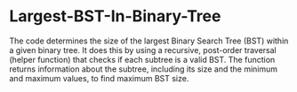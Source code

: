 # Largest-BST-In-Binary-Tree
The code determines the size of the largest Binary Search Tree (BST) within a given binary tree. It does this by using a recursive, post-order traversal (helper function) that checks if each subtree is a valid BST. The function returns information about the subtree, including its size and the minimum and maximum values, to find maximum BST size.
